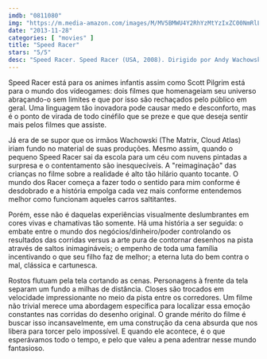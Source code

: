 ```yaml
---
imdb: "0811080"
img: "https://m.media-amazon.com/images/M/MV5BMWU4Y2RhYzMtYzIxZC00NmRlLTk0OTctNDg1NTg5Yjk4YjQzXkEyXkFqcGdeQXVyMTQxNzMzNDI@._V1_SY150_CR0,0,101,150_.jpg"
date: "2013-11-28"
categories: [ "movies" ]
title: "Speed Racer"
stars: "5/5"
desc: "Speed Racer. Speed Racer (USA, 2008). Dirigido por Andy Wachowski, Lana Wachowski. Escrito por Andy Wachowski, Lana Wachowski, Tatsuo Yoshida. Com Emile Hirsch, Nicholas Elia, Susan Sarandon, Melissa Holroyd, Ariel Winter, Scott Porter, Gian Ganziano, Peter Fernandez, Harvey Friedman."
---
```

Speed Racer está para os animes infantis assim como Scott Pilgrim está para o mundo dos vídeogames: dois filmes que homenageiam seu universo abraçando-o sem limites e que por isso são rechaçados pelo público em geral. Uma linguagem tão inovadora pode causar medo e desconforto, mas é o ponto de virada de todo cinéfilo que se preze e que que deseja sentir mais pelos filmes que assiste.

Já era de se supor que os irmãos Wachowski (The Matrix, Cloud Atlas) iriam fundo no material de suas produções. Mesmo assim, quando o pequeno Speed Racer sai da escola para um céu com nuvens pintadas a surpresa e o contentamento são inesquecíveis. A "reimaginação" das crianças no filme sobre a realidade é alto tão hilário quanto tocante. O mundo dos Racer começa a fazer todo o sentido para mim conforme é desdobrado e a história empolga cada vez mais conforme entendemos melhor como funcionam aqueles carros saltitantes.

Porém, esse não é daquelas experiências visualmente deslumbrantes em cores vivas e chamativas tão somente. Há uma história a ser seguida: o embate entre o mundo dos negócios/dinheiro/poder controlando os resultados das corridas versus a arte pura de contornar desenhos na pista através de saltos inimagináveis; o empenho de toda uma família incentivando o que seu filho faz de melhor; a eterna luta do bem contra o mal, clássica e cartunesca.

Rostos flutuam pela tela cortando as cenas. Personagens à frente da tela separam um fundo a milhas de distância. Closes são trocados em velocidade impressionante no meio da pista entre os corredores. Um filme não trivial merece uma abordagem específica para localizar essa emoção constantes nas corridas do desenho original. O grande mérito do filme é buscar isso incansavelmente, em uma construção da cena absurda que nos libera para torcer pelo impossível. E quando ele acontece, é o que esperávamos todo o tempo, e pelo que valeu a pena adentrar nesse mundo fantasioso.


